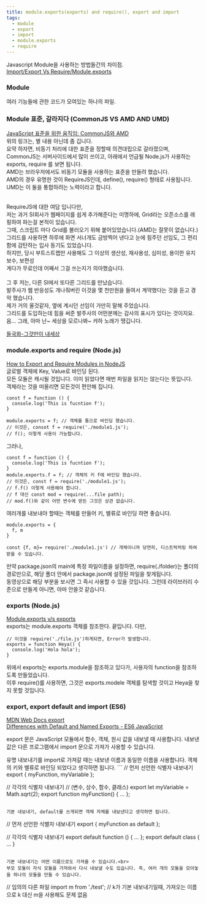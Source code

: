 ```yaml
---
title: module.exports(exports) and require(), export and import
tags:
  - module
  - export
  - import
  - module.exports
  - require
---
```


Javascript Module을 사용하는 방법들간의 차이점.<br>
[Import/Export Vs Require/Module.exports](https://arunrajeevan.medium.com/import-export-vs-require-module-exports-572f63516745)

<!--more-->
### Module
여러 기능들에 관한 코드가 모여있는 하나의 파일.<br>

### Module 표준, 갈라지다 (CommonJS VS AMD AND UMD)
[JavaScript 표준을 위한 움직임: CommonJS와 AMD](https://d2.naver.com/helloworld/12864)<br>
위의 링크는, 별 내용 아닌데 좀 깁니다.<br>
요약 하자면, 비동기 처리에 대한 표준을 정할때 의견대립으로 갈라졌으며,<br>
CommonJS는 서버사이드에서 많이 쓰이고, 아래에서 언급될 Node.js가 사용하는 exports, require 를 보면 됩니다.<br>
AMD는 브라우저에서도 비동기 모듈을 사용하는 표준을 만들려 했습니다.<br>
AMD의 경우 유명한 것이 RequireJS인데, define(), require() 형태로 사용됩니다. <br>
UMD는 이 둘을 통합하려는 노력이라고 합니다.<br>
<br>

<div class="alert" role="alert">
  RequireJS에 대한 여담 입니다만, <br>
  저는 과거 SI회사가 웹페이지를 쉽게 추가해준다는 미명하에, Grid라는 오픈소스를 래핑하여 파는걸 본적이 있습니다.<br>
  그때, 스크립트 마다 Grid를 불러오기 위해 붙어있었습니다.(AMD는 잘못이 없습니다.)<br>
  그리드를 사용하면 하루에 화면 서너개도 금방찍어 낸다고 눈에 힘주던 선임도, 그 편리함에 감탄하는 입사 동기도 있었습니다.<br>
  하지만, 당시 부트스트랩만 사용해도 그 이상의 생산성, 재사용성, 심미성, 용이한 유지보수, 보편성<br>
  게다가 무료인데 어째서 그걸 쓰는지가 의아했습니다.<br>
  <br>
  그 후 저는, 다른 SI에서 또다른 그리드를 만났습니다.<br>
  발주사가 웹 반응성도 개나줘버린 이것을 몇 천만원을 들여서 계약했다는 것을 듣고 경악 했습니다.<br>
  제가 거의 울것같자, 옆에 계시던 선임이 가만히 말해 주었습니다.<br>
  그리드를 도입하는데 힘을 써준 발주사의 어떤분께는 감사의 표시가 있다는 것이지요.<br>
  음... 그래, 아마 난~ 세상을 모르나봐~ 캬하 노래가 땡깁니다.<br>

  [들국화-그것만이 내세상](https://www.youtube.com/watch?v=Aomt_cCNXO0)<br>
</div>

### module.exports and require (Node.js)
[How to Export and Require Modules in NodeJS](https://www.youtube.com/watch?v=pP4kjXykbio)<br>
글로벌 객체에 Key, Value로 바인딩 된다.<br>
모든 모듈은 캐시될 것입니다. 이미 읽었다면 매번 파일을 읽지는 않는다는 뜻입니다.<br>
객체라는 것을 떠올리면 모든것이 편안해 집니다.
```
const f = function () {
  console.log('This is fucntion f');
}

module.exports = f; // 객체를 통으로 바인딩 했습니다. 
// 이것은, consot f = require('./module1.js'); 
// f(); 이렇게 사용이 가능합니다.
```
그러나, 
```
const f = function () {
  console.log('This is fucntion f');
}
module.exports.f = f; // 객체의 키 f에 바인딩 했습니다. 
// 이것은, const f = require('./module1.js'); 
// f.f() 이렇게 사용해야 합니다. 
// f 대신 const mod = require(...file path); 
// mod.f()와 같이 어떤 변수에 받든 그것은 상관 없습니다.
```

여러개를 내보내야 할때는 객체를 만들어 키, 밸류로 바인딩 하면 좋습니다.
```
module.exports = {
  f, m
}
```
```
const {f, m}= require('./module1.js') // 개체이니까 당연히, 디스트럭처링 하여 받을 수 있습니다.
```
만약 package.json의 main에 특정 파일이름을 설정하면, require(./folder)는 폴더의 경로만으로, 해당 폴더 안에서 package.json에 설정된 파일을 찾게됩니다.<br>
동영상으로 해당 부분을 보시면 그 즉시 사용할 수 있을 것입니다. 그런데 라이브러리 수준으로 만들게 아니면, 아마 안쓸것 같습니다.

### exports (Node.js)
[Module.exports v/s exports](https://www.youtube.com/watch?v=Bj1v1Yfg5TU)<br>
exports는 module.exports 객체를 참조한다. 끝입니다. 다만,
```
// 이것을 require('./file.js')하게되면, Error가 발생합니다.
exports = function Heya() {
  console.log('Hola hola');
}
```
위에서 exports는 exports.module을 참조하고 있다가, 사용자의 function을 참조하도록 만들었습니다.<br>
이후 require()를 사용하면, 그것은 exports.modele 객체를 탐색할 것이고 Heya을 찾지 못할 것입니다.

### export, export default and import (ES6)
[MDN Web Docs export](https://developer.mozilla.org/ko/docs/Web/JavaScript/Reference/Statements/export)<br>
[Differences with Default and Named Exports - ES6 JavaScript](https://www.youtube.com/watch?v=RMl-ystfzoY)<br>
<p>
export 문은 JavaScript 모듈에서 함수, 객체, 원시 값을 내보낼 때 사용합니다. 내보낸 값은 다른 프로그램에서 import 문으로 가져가 사용할 수 있습니다.
</p>
유명 내보내기를 import로 가져갈 때는 내보낸 이름과 동일한 이름을 사용합니다. 객체의 키와 밸류로 바인딩 되었다고 생각하면 됩니다.
```
// 먼저 선언한 식별자 내보내기
export { myFunction, myVariable };

// 각각의 식별자 내보내기
// (변수, 상수, 함수, 클래스)
export let myVariable = Math.sqrt(2);
export function myFunction() { ... };
```

기본 내보내기, default를 쓰게되면 객체 자체를 내보낸다고 생각하면 됩니다.
```
// 먼저 선언한 식별자 내보내기
export { myFunction as default };

// 각각의 식별자 내보내기
export default function () { ... };
export default class { ... }
```

기본 내보내기는 어떤 이름으로도 가져올 수 있습니다.<br>
부모 모듈이 자식 모듈을 가져와서 다시 내보낼 수도 있습니다. 즉, 여러 개의 모듈을 모아놓을 하나의 모듈을 만들 수 있습니다.
```
// 임의의 다른 파일
import m from './test'; // k가 기본 내보내기일때, 가져오는 이름으로 k 대신 m을 사용해도 문제 없음
```